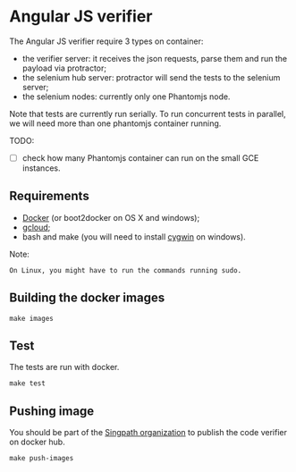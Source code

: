 # Angular JS verifier

The Angular JS verifier require 3 types on container:

- the verifier server: it receives the json requests, parse them and run the 
  payload via protractor;
- the selenium hub server: protractor will send the tests to the selenium server;
- the selenium nodes: currently only one Phantomjs node.

Note that tests are currently run serially. To run concurrent tests in parallel,
we will need more than one phantomjs container running.


TODO:
- [ ] check how many Phantomjs container can run on the small GCE instances.


## Requirements

- [Docker](https://docs.docker.com/installation/) (or boot2docker on OS X and windows);
- [gcloud](https://cloud.google.com/sdk/#Quick_Start);
- bash and make (you will need to install [cygwin](http://cygwin.com/) on windows).

Note:
	
	On Linux, you might have to run the commands running sudo.


## Building the docker images

```
make images
```


## Test

The tests are run with docker.

```
make test
```


## Pushing image

You should be part of the 
[Singpath organization](https://registry.hub.docker.com/repos/singpath/) 
to publish the code verifier on docker hub.

```
make push-images
```